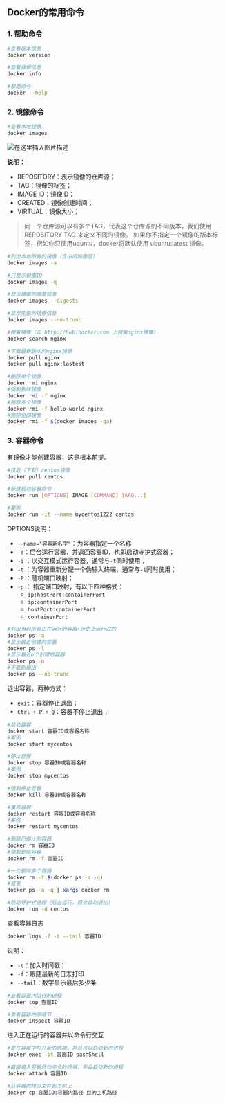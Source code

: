 ## Docker的常用命令
### 1. 帮助命令
```bash
#查看版本信息
docker version

#查看详细信息
docker info

#帮助命令
docker --help
```

### 2. 镜像命令
```bash
#查看本地镜像
docker images
```

![在这里插入图片描述](https://img-blog.csdnimg.cn/20201221195257879.png)

**说明：**
- REPOSITORY：表示镜像的仓库源；
- TAG：镜像的标签；
- IMAGE ID：镜像ID；
- CREATED：镜像创建时间；
- VIRTUAL：镜像大小；

> 同一个仓库源可以有多个TAG，代表这个仓库源的不同版本，我们使用REPOSITORY TAG 来定义不同的镜像。
> 如果你不指定一个镜像的版本标签，例如你只使用ubuntu，docker将默认使用 ubuntu:latest 镜像。

```bash
#列出本地所有的镜像（含中间映像层）
docker images -a

#只显示镜像ID
docker images -q

#显示镜像的摘要信息
docker images --digests

#显示完整的镜像信息
docker images --no-trunc
```

```bash
#搜索镜像（去 http://hub.docker.com 上搜索nginx镜像）
docker search nginx

#下载最新版本的nginx镜像
docker pull nginx
docker pull nginx:lastest

#删除单个镜像
docker rmi nginx
#强制删除镜像
docker rmi -f nginx
#删除多个镜像
docker rmi -f hello-world nginx
#删除全部镜像
docker rmi -f $(docker images -qa)
```

### 3. 容器命令
有镜像才能创建容器，这是根本前提。

```bash
#拉取（下载）centos镜像
docker pull centos
```
```bash
#新建启动容器命令
docker run [OPTIONS] IMAGE [COMMAND] [ARG...]

#案例
docker run -it --name mycentos1222 centos
```
OPTIONS说明：
- `--name="容器新名字"`：为容器指定一个名称
- `-d`：后台运行容器，并返回容器ID，也即启动守护式容器；
- `-i` ：以交互模式运行容器，通常与`-t`同时使用；
- `-t` ：为容器重新分配一个伪输入终端，通常与`-i`同时使用；
- `-P` ：随机端口映射；
- `-p` ： 指定端口映射，有以下四种格式：
  - `ip:hostPort:containerPort`
  - `ip:containerPort`
  - `hostPort:containerPort`
  - `containerPort`

```bash
#列出当前所有正在运行的容器+历史上运行过的
docker ps -a
#显示最近创建的容器
docker ps -l
#显示最近n个创建的容器
docker ps -n
#不截断输出
docker ps --no-trunc
```

退出容器，两种方式：
- `exit`：容器停止退出；
- `Ctrl + P + Q`：容器不停止退出；


```bash
#启动容器
docker start 容器ID或容器名称
#案例
docker start mycentos

#停止容器
docker stop 容器ID或容器名称
#案例
docker stop mycentos

#强制停止容器
docker kill 容器ID或容器名称

#重启容器
docker restart 容器ID或容器名称
#案例
docker restart mycentos

#删除已停止的容器
docker rm 容器ID
#强制删除容器
docker rm -f 容器ID

#一次删除多个容器
docker rm -f $(docker ps -a -q)
#或者
docker ps -a -q | xargs docker rm
```

```bash
#启动守护式进程（后台运行，但会自动退出）
docker run -d centos
```

查看容器日志
```bash
docker logs -f -t --tail 容器ID
```
说明：
- `-t`：加入时间戳；
- `-f`：跟随最新的日志打印
- `--tail`：数字显示最后多少条

```bash
#查看容器内运行的进程
docker top 容器ID

#查看容器内部细节
docker inspect 容器ID
```

进入正在运行的容器并以命令行交互
```bash
#是在容器中打开新的终端，并且可以启动新的进程
docker exec -it 容器ID bashShell

#直接进入容器启动命令的终端，不会启动新的进程
docker attach 容器ID
```

```bash
#从容器内拷贝文件到主机上
docker cp 容器ID:容器内路径 目的主机路径
```
